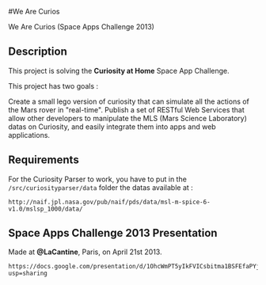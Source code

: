 #We Are Curios

We Are Curios (Space Apps Challenge 2013)

## Description
This project is solving the **Curiosity at Home** Space App Challenge.

This project has two goals :

Create a small lego version of curiosity that can simulate all the actions of the Mars rover in "real-time".
Publish a set of RESTful Web Services that allow other developers to manipulate the MLS (Mars Science Laboratory) datas on Curiosity, and easily integrate them into apps and web applications.

## Requirements

For the Curiosity Parser to work, you have to put in the `/src/curiosityparser/data` folder the datas available at :

	http://naif.jpl.nasa.gov/pub/naif/pds/data/msl-m-spice-6-v1.0/mslsp_1000/data/
	
## Space Apps Challenge 2013 Presentation
Made at **@LaCantine**, Paris, on April 21st 2013.

	https://docs.google.com/presentation/d/1OhcWmPT5yIkFVICsbitma1BSFEfaPYjZhNvX9IlTxXI/edit?usp=sharing